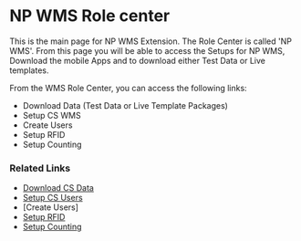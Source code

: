 # NP WMS Role center

This is the main page for NP WMS Extension.
The Role Center is called 'NP WMS'. From this page you will be able to access the Setups for NP WMS, Download the mobile Apps and to download either Test Data or Live templates.

From the WMS Role Center, you can access the following links:

- Download Data (Test Data or Live Template Packages)
- Setup CS WMS
- Create Users
- Setup RFID
- Setup Counting

### Related Links
- [Download CS Data](../howto/fetch-setup-data.md)
- [Setup CS Users](../howto/set-up-cs-users.md)
- [Create Users]
- [Setup RFID](../howto/set-up-rfid.md)
- [Setup Counting](../howto/set-up-counting.md)
